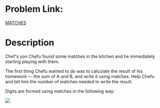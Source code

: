 # Problem Link:
[MATCHES](https://www.codechef.com/problems/MATCHES/)

# Description
Chef's son Chefu found some matches in the kitchen and he immediately starting playing with them.

The first thing Chefu wanted to do was to calculate the result of his homework — the sum of A and B, and write it using matches. Help Chefu and tell him the number of matches needed to write the result.

Digits are formed using matches in the following way:

![](https://codechef_shared.s3.amazonaws.com/download/Images/COOK110/MATCHES/97JCfQw.gif)
